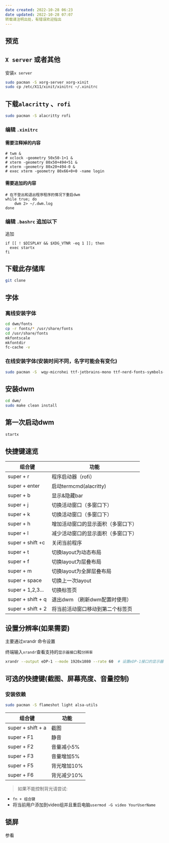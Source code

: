 ```yaml
---
date created: 2022-10-28 06:23
date updated: 2022-10-28 07:07
转载请注明出处，有错误欢迎指出
---
```


## 预览


## `X server` 或者其他

安装`x server`

```bash
sudo pacman -S xorg-server xorg-xinit
sudo cp /etc/X11/xinit/xinitrc ~/.xinitrc
```

## 下载`alacritty` 、`rofi`

```bash
sudo pacman -S alacritty rofi
```

### 编辑 `.xinitrc`

#### 需要注释掉的内容

```
# twm &
# xclock -geometry 50x50-1+1 &
# xterm -geometry 80x50+494+51 &
# xterm -geometry 80x20+494-0 &
# exec xterm -geometry 80x66+0+0 -name login
```

#### 需要追加的内容

```
# 在不登出和退出程序程序的情况下重启dwm
while true; do
    dwm 2> ~/.dwm.log
done
```

### 编辑 `.bashrc` 追加以下

追加

```
if [[ ! $DISPLAY && $XDG_VTNR -eq 1 ]]; then
  exec startx
fi
```

## 下载此存储库

```bash
git clone 
```

## 字体

### 离线安装字体

```bash
cd dwm/fonts
cp -r fonts/* /usr/share/fonts
cd /usr/share/fonts
mkfontscale
mkfontdir
fc-cache -v

```

### 在线安装字体(安装时间不同，名字可能会有变化)

```bash
sudo pacman -S  wqy-microhei ttf-jetbrains-mono ttf-nerd-fonts-symbols-2048-em-mono
```

## 安装dwm

```bash
cd dwm/
sudo make clean install 
```

## 第一次启动dwm

```bash
startx
```

## 快捷键速览

|组合键| 功能|
|---|---|
|super + r| 程序启动器（rofi）|
|super + enter| 启动termcmd(alacritty)|
|super + b| 显示&隐藏bar|
|super + j| 切换活动窗口（多窗口下）|
|super + k| 切换活动窗口（多窗口下）|
|super + h| 增加活动窗口的显示面积（多窗口下）|
|super + l| 减少活动窗口的显示面积（多窗口下）|
|super + shift +c| 关闭当前程序|
|super + t| 切换layout为动态布局|
|super + f| 切换layout为层叠布局|
|super + m| 切换layout为全屏层叠布局|
|super + space| 切换上一次layout|
|super + 1,2,3...| 切换标签页|
|super + shift + q| 退出dwm （刷新dwm配置时使用）|
|super + shift + 2| 将当前活动窗口移动到第二个标签页|

## 设置分辨率(如果需要)

主要通过xrandr 命令设置

终端输入`xrandr`查看支持的`显示器接口`和`分辨率`

```bash
xrandr --output eDP-1 --mode 1920x1080 --rate 60  # 设置eDP-1接口的显示器分辨率为1920x1080 刷新率60hz
```

## 可选的快捷键(截图、屏幕亮度、音量控制)

### 安装依赖

```bash
sudo pacman -S flameshot light alsa-utils
```

|组合键|功能|
|---|---|
|super + shift + a| 截图|
|super + F1| 静音|
|super + F2| 音量减小5%|
|super + F3| 音量增加5%|
|super + F5| 背光增加10%|
|super + F6| 背光减少10%|

> 如果不能控制背光请尝试:
- `fn + 组合键`
- 将当前用户添加到video组并且重启电脑`usermod -G video YourUserName`

## 锁屏

参看